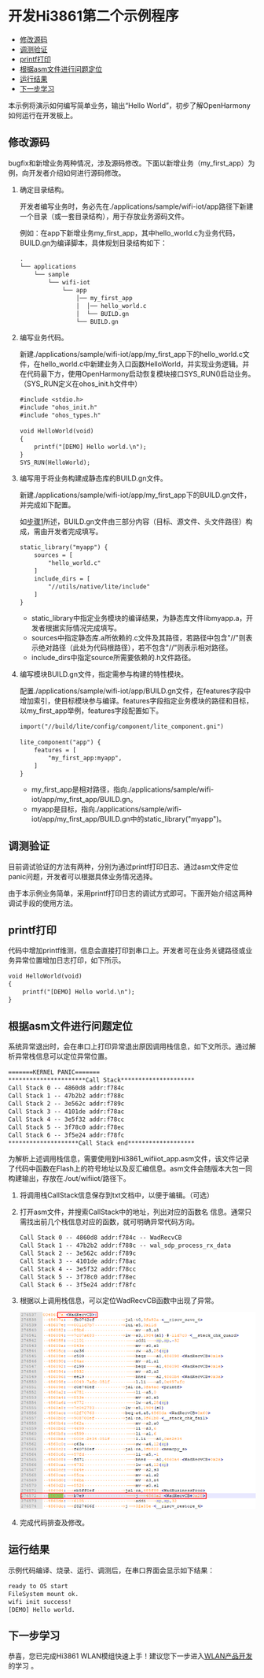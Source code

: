 # 开发Hi3861第二个示例程序<a name="ZH-CN_TOPIC_0000001053183925"></a>

-   [修改源码](#section9360141181414)
-   [调测验证](#section1621064881419)
-   [printf打印](#section1246911301217)
-   [根据asm文件进行问题定位](#section197271353219)
-   [运行结果](#section18115713118)
-   [下一步学习](#section9712145420182)

本示例将演示如何编写简单业务，输出“Hello World”，初步了解OpenHarmony 如何运行在开发板上。

## 修改源码<a name="section9360141181414"></a>

bugfix和新增业务两种情况，涉及源码修改。下面以新增业务（my\_first\_app）为例，向开发者介绍如何进行源码修改。

1.  <a name="li5479332115116"></a>确定目录结构。

    开发者编写业务时，务必先在./applications/sample/wifi-iot/app路径下新建一个目录（或一套目录结构），用于存放业务源码文件。

    例如：在app下新增业务my\_first\_app，其中hello\_world.c为业务代码，BUILD.gn为编译脚本，具体规划目录结构如下：

    ```
    .
    └── applications
        └── sample
            └── wifi-iot
                └── app
                    │── my_first_app
                    │  │── hello_world.c
                    │  └── BUILD.gn
                    └── BUILD.gn
    ```

2.  编写业务代码。

    新建./applications/sample/wifi-iot/app/my\_first\_app下的hello\_world.c文件，在hello\_world.c中新建业务入口函数HelloWorld，并实现业务逻辑。并在代码最下方，使用OpenHarmony启动恢复模块接口SYS\_RUN\(\)启动业务。（SYS\_RUN定义在ohos\_init.h文件中）

    ```
    #include <stdio.h>
    #include "ohos_init.h"
    #include "ohos_types.h"
    
    void HelloWorld(void)
    {
        printf("[DEMO] Hello world.\n");
    }
    SYS_RUN(HelloWorld);
    ```

3.  编写用于将业务构建成静态库的BUILD.gn文件。

    新建./applications/sample/wifi-iot/app/my\_first\_app下的BUILD.gn文件，并完成如下配置。

    如[步骤1](#li5479332115116)所述，BUILD.gn文件由三部分内容（目标、源文件、头文件路径）构成，需由开发者完成填写。

    ```
    static_library("myapp") {
        sources = [
            "hello_world.c"
        ]
        include_dirs = [
            "//utils/native/lite/include"
        ]
    }
    ```

    -   static\_library中指定业务模块的编译结果，为静态库文件libmyapp.a，开发者根据实际情况完成填写。
    -   sources中指定静态库.a所依赖的.c文件及其路径，若路径中包含"//"则表示绝对路径（此处为代码根路径），若不包含"//"则表示相对路径。
    -   include\_dirs中指定source所需要依赖的.h文件路径。

4.  编写模块BUILD.gn文件，指定需参与构建的特性模块。

    配置./applications/sample/wifi-iot/app/BUILD.gn文件，在features字段中增加索引，使目标模块参与编译。features字段指定业务模块的路径和目标，以my\_first\_app举例，features字段配置如下。

    ```
    import("//build/lite/config/component/lite_component.gni")
    
    lite_component("app") {
        features = [
            "my_first_app:myapp",
        ]
    }
    ```

    -   my\_first\_app是相对路径，指向./applications/sample/wifi-iot/app/my\_first\_app/BUILD.gn。
    -   myapp是目标，指向./applications/sample/wifi-iot/app/my\_first\_app/BUILD.gn中的static\_library\("myapp"\)。


## 调测验证<a name="section1621064881419"></a>

目前调试验证的方法有两种，分别为通过printf打印日志、通过asm文件定位panic问题，开发者可以根据具体业务情况选择。

由于本示例业务简单，采用printf打印日志的调试方式即可。下面开始介绍这两种调试手段的使用方法。

## printf打印<a name="section1246911301217"></a>

代码中增加printf维测，信息会直接打印到串口上。开发者可在业务关键路径或业务异常位置增加日志打印，如下所示。

```
void HelloWorld(void)
{
    printf("[DEMO] Hello world.\n");
}
```

## 根据asm文件进行问题定位<a name="section197271353219"></a>

系统异常退出时，会在串口上打印异常退出原因调用栈信息，如下文所示。通过解析异常栈信息可以定位异常位置。

```
=======KERNEL PANIC=======
**********************Call Stack*********************
Call Stack 0 -- 4860d8 addr:f784c
Call Stack 1 -- 47b2b2 addr:f788c
Call Stack 2 -- 3e562c addr:f789c
Call Stack 3 -- 4101de addr:f78ac
Call Stack 4 -- 3e5f32 addr:f78cc
Call Stack 5 -- 3f78c0 addr:f78ec
Call Stack 6 -- 3f5e24 addr:f78fc
********************Call Stack end*******************
```

为解析上述调用栈信息，需要使用到Hi3861\_wifiiot\_app.asm文件，该文件记录了代码中函数在Flash上的符号地址以及反汇编信息。asm文件会随版本大包一同构建输出，存放在./out/wifiiot/路径下。

1.  将调用栈CallStack信息保存到txt文档中，以便于编辑。（可选）
2.  打开asm文件，并搜索CallStack中的地址，列出对应的函数名 信息。通常只需找出前几个栈信息对应的函数，就可明确异常代码方向。

    ```
    Call Stack 0 -- 4860d8 addr:f784c -- WadRecvCB
    Call Stack 1 -- 47b2b2 addr:f788c -- wal_sdp_process_rx_data
    Call Stack 2 -- 3e562c addr:f789c
    Call Stack 3 -- 4101de addr:f78ac
    Call Stack 4 -- 3e5f32 addr:f78cc
    Call Stack 5 -- 3f78c0 addr:f78ec
    Call Stack 6 -- 3f5e24 addr:f78fc
    ```

3.  根据以上调用栈信息，可以定位WadRecvCB函数中出现了异常。

    ![](figures/zh-cn_image_0000001054763554.png)

4.  完成代码排查及修改。

## 运行结果<a name="section18115713118"></a>

示例代码编译、烧录、运行、调测后，在串口界面会显示如下结果：

```
ready to OS start
FileSystem mount ok.
wifi init success!
[DEMO] Hello world.
```

## 下一步学习<a name="section9712145420182"></a>

恭喜，您已完成Hi3861 WLAN模组快速上手！建议您下一步进入[WLAN产品开发](../guide/概述.md)的学习 。

